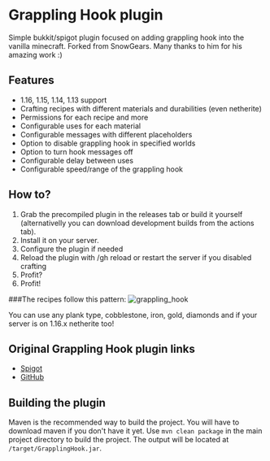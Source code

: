 # Grappling Hook plugin
Simple bukkit/spigot plugin focused on adding grappling hook into the vanilla minecraft.
Forked from SnowGears. Many thanks to him for his amazing work :)


## Features
- 1.16, 1.15, 1.14, 1.13 support
- Crafting recipes with different materials and durabilities (even netherite)
- Permissions for each recipe and more
- Configurable uses for each material
- Configurable messages with different placeholders
- Option to disable grappling hook in specified worlds
- Option to turn hook messages off
- Configurable delay between uses
- Configurable speed/range of the grappling hook


## How to?
1. Grab the precompiled plugin in the releases tab or build it yourself (alternativelly you can download development builds from the actions tab).
2. Install it on your server.
3. Configure the plugin if needed
4. Reload the plugin with /gh reload or restart the server if you disabled crafting
5. Profit?
6. Profit!

###The recipes follow this pattern:
![grappling_hook](https://user-images.githubusercontent.com/57460117/109689115-45644c80-7b85-11eb-8981-e1be0aabd105.png)

You can use any plank type, cobblestone, iron, gold, diamonds and if your server is on 1.16.x netherite too!


## Original Grappling Hook plugin links

- [Spigot](https://www.spigotmc.org/resources/grappling-hook.22854/)
- [GitHub](https://github.com/snowgears/Grappling-Hook)

## Building the plugin

Maven is the recommended way to build the project.
You will have to download maven if you don't have it yet.
Use `mvn clean package` in the main project directory to build the project.
The output will be located at `/target/GrapplingHook.jar`.
